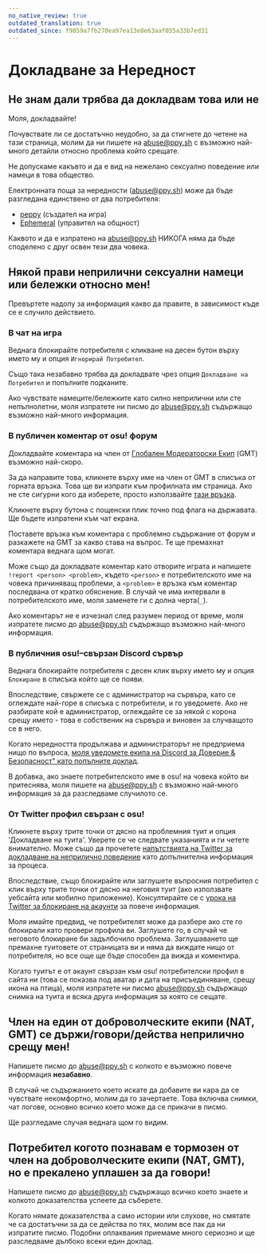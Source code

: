 ```yaml
---
no_native_review: true
outdated_translation: true
outdated_since: f9859a7fb270ea97ea13e8e63aaf055a33b7ed31
---
```


# Докладване за Нередност

## Не знам дали трябва да докладвам това или не

Моля, докладвайте!

Почувствате ли се достатъчно неудобно, за да стигнете до четене на тази страница, молим да ни пишете на [abuse@ppy.sh](mailto:abuse@ppy.sh) с възможно най-много детайли относно проблема който срещате.

Не допускаме какъвто и да е вид на нежелано сексуално поведение или намеци в това общество.

Електронната поща за нередности ([abuse@ppy.sh](mailto:abuse@ppy.sh)) може да бъде разгледана единствено от два потребителя:

- [peppy](https://osu.ppy.sh/users/2) (създател на игра)
- [Ephemeral](https://osu.ppy.sh/users/102335) (управител на общност)

Каквото и да е изпратено на [abuse@ppy.sh](mailto:abuse@ppy.sh) НИКОГА няма да бъде споделено с друг освен тези два човека.

## Някой прави неприлични сексуални намеци или бележки относно мен!

Превъртете надолу за информация какво да правите, в зависимост къде се е случило действието.

### В чат на игра

Веднага блокирайте потребителя с кликване на десен бутон върху името му и опция `Игнорирай Потребител`.

Също така незабавно трябва да докладвате чрез опция `Докладване на Потребител` и попълните подканите.

Ако чувствате намеците/бележките като силно неприлични или сте непълнолетни, моля изпратете ни писмо до [abuse@ppy.sh](mailto:abuse@ppy.sh) съдържащо възможно най-много информация.

### В публичен коментар от osu! форум

Докладвайте коментара на член от [Глобален Модераторски Екип](/wiki/People/Global_Moderation_Team) (GMT) възможно най-скоро.

За да направите това, кликнете върху име на член от GMT в списъка от горната връзка. Това ще ви изпрати към профилната им страница. Ако не сте сигурни кого да изберете, просто използвайте [тази връзка](https://osu.ppy.sh/users/102335).

Кликнете върху бутона с пощенски плик точно под флага на държавата. Ще бъдете изпратени към чат екрана.

Поставете връзка към коментара с проблемно съдържание от форум и разкажете на GMT за какво става на въпрос. Те ще премахнат коментара веднага щом могат.

Може също да докладвате коментар като отворите играта и напишете `!report <person> <problem>`, където `<person>` е потребителското име на човека причиняващ проблеми, а `<problem>` е връзка към коментар последвана от кратко обяснение. В случай че има интервали в потребителското име, моля заменете ги с долна черта(`_`).

Ако коментарът не е изчезнал след разумен период от време, моля изпратете писмо до [abuse@ppy.sh](mailto:abuse@ppy.sh) съдържащо възможно най-много информация.

### В публичния osu!–свързан Discord сървър

Веднага блокирайте потребителя с десен клик върху името му и опция `Блокиране` в списъка който ще се появи.

Впоследствие, свържете се с администратор на сървъра, като се оглеждате най-горе в списъка с потребители, и го уведомете. Ако не разбирате кой е администратор, оглеждайте се за някой с корона срещу името - това е собственик на сървъра и виновен за случващото се в него.

Когато нередността продължава и администраторът не предприема нищо по въпроса, [моля уведомете екипа на Discord за Доверие & Безопасност" като попълните доклад](https://dis.gd/request).

В добавка, ако знаете потребителското име в osu! на човека който ви притеснява, моля пишете на [abuse@ppy.sh](mailto:abuse@ppy.sh) с възможно най-много информация за да разследваме случилото се.

### От Twitter профил свързан с osu!

Кликнете върху трите точки от дясно на проблемния туит и опция 'Докладване на туита'. Уверете се че следвате указанията и ги четете внимателно. Може също да прочетете [напътствията на Twitter за докладване на неприлично поведение](https://help.twitter.com/en/safety-and-security/report-abusive-behavior) като допълнителна информация за процеса.

Впоследствие, също блокирайте или заглушете въпросния потребител с клик върху трите точки от дясно на неговия туит (ако използвате уебсайта или мобилно приложение). Консултирайте се с [урока на Twitter за блокиране на акаунти](https://help.twitter.com/en/using-twitter/blocking-and-unblocking-accounts) за повече информация.

Моля имайте предвид, че потребителят може да разбере ако сте го блокирали като провери профила ви. Заглушете го, в случай че неговото блокиране би задълбочило проблема. Заглушаването ще премахне туитовете от страницата ви и няма да виждате нищо от потребителя, но все още ще бъде способен да вижда и коментира.

Когато туитът е от акаунт свързан към osu! потребителски профил в сайта ни (това се показва под аватар и дата на присъединяване, срещу икона на птица), моля изпратете ни писмо [abuse@ppy.sh](mailto:abuse@ppy.sh) съдържащо снимка на туита и всяка друга информация за която се сещате.

## Член на един от доброволческите екипи (NAT, GMT) се държи/говори/действа неприлично срещу мен!

Напишете писмо до [abuse@ppy.sh](mailto:abuse@ppy.sh) с колкото е възможно повече информация **незабавно**.

В случай че съдържанието което искате да добавите ви кара да се чувствате некомфортно, молим да го зачертаете. Това включва снимки, чат логове, основно всичко което може да се прикачи в писмо.

Ще разгледаме случая веднага щом го видим.

## Потребител когото познавам е тормозен от член на доброволческите екипи (NAT, GMT), но е прекалено уплашен за да говори!

Напишете писмо до [abuse@ppy.sh](mailto:abuse@ppy.sh) съдържащо всичко което знаете и колкото доказателства успеете да съберете.

Когато нямате доказателства а само истории или слухове, но смятате че са достатъчни за да се действа по тях, молим все пак да ни изпратите писмо. Подобни оплаквания приемаме много сериозно и ще разследваме дълбоко всеки един доклад.
